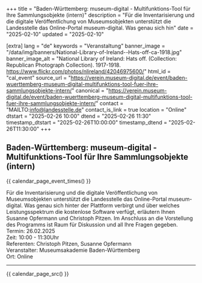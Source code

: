 +++
title = "Baden-Württemberg: museum-digital - Multifunktions-Tool für Ihre Sammlungsobjekte (intern)"
description = "Für die Inventarisierung und die digitale Veröffentlichung von Museumsobjekten unterstützt die Landesstelle das Online-Portal museum-digital. Was genau sich hin"
date = "2025-02-10"
updated = "2025-02-10"

[extra]
lang = "de"
keywords = "Veranstaltung"
banner_image = "/data/img/banners/National-Library-of-Ireland--Hats-off-ca-1918.jpg"
banner_image_alt = "National Library of Ireland:  Hats off. (Collection: Republican Photograph Collection). 1917-1918. https://www.flickr.com/photos/nlireland/42046975600/"
html_id = "cal_event"
source_url = "https://verein.museum-digital.de/event/baden-wuerttemberg-museum-digital-multifunktions-tool-fuer-ihre-sammlungsobjekte-intern/"
canonical = "https://verein.museum-digital.de/event/baden-wuerttemberg-museum-digital-multifunktions-tool-fuer-ihre-sammlungsobjekte-intern/"
contact = "MAILTO:info@landesstelle.de"
contact_is_link = true
location = "Online"
dtstart = "2025-02-26 10:00"
dtend = "2025-02-26 11:30"
timestamp_dtstart = "2025-02-26T10:00:00"
timestamp_dtend = "2025-02-26T11:30:00"
+++

## Baden-Württemberg: museum-digital - Multifunktions-Tool für Ihre Sammlungsobjekte (intern)

{{ calendar_page_event_times() }}

Für die Inventarisierung und die digitale Veröffentlichung von Museumsobjekten unterstützt die Landesstelle das Online-Portal museum-digital. Was genau sich hinter der Plattform verbirgt und über welches Leistungsspektrum die kostenlose Software verfügt, erläutern Ihnen Susanne Opfermann und Christoph Pitzen. Im Anschluss an die Vorstellung des Programms ist Raum für Diskussion und all Ihre Fragen gegeben. <br />
Termin: 26.02.2025<br />
Zeit: 10:00 - 11:30Uhr<br />
Referenten: Christoph Pitzen, Susanne Opfermann<br />
Veranstalter: Museumsakademie Baden-Württemberg<br />
Ort: Online

----

{{ calendar_page_src() }}
